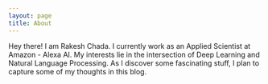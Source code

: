 ```yaml
---
layout: page
title: About
---
```

Hey there! I am Rakesh Chada. I currently work as an Applied Scientist at Amazon - Alexa AI.
My interests lie in the intersection of Deep Learning and Natural Language Processing.
As I discover some fascinating stuff, I plan to capture some of my thoughts in this blog.
